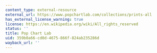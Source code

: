 ```yaml
---
content_type: external-resource
external_url: https://www.popchartlab.com/collections/prints-all
has_external_license_warning: true
license: https://en.wikipedia.org/wiki/All_rights_reserved
status: ''
title: Pop Chart Lab
uid: 359b0a66-cd0d-4675-866f-824ab235286d
wayback_url: ''
---
```

